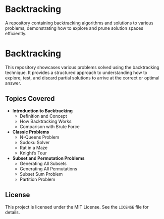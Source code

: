 # Backtracking
A repository containing backtracking algorithms and solutions to various problems, demonstrating how to explore and prune solution spaces efficiently.
# Backtracking

This repository showcases various problems solved using the backtracking technique. It provides a structured approach to understanding how to explore, test, and discard partial solutions to arrive at the correct or optimal answer.

## Topics Covered
- **Introduction to Backtracking**
  - Definition and Concept
  - How Backtracking Works
  - Comparison with Brute Force
- **Classic Problems**
  - N-Queens Problem
  - Sudoku Solver
  - Rat in a Maze
  - Knight’s Tour
- **Subset and Permutation Problems**
  - Generating All Subsets
  - Generating All Permutations
  - Subset Sum Problem
  - Partition Problem


## License
This project is licensed under the MIT License. See the `LICENSE` file for details.
